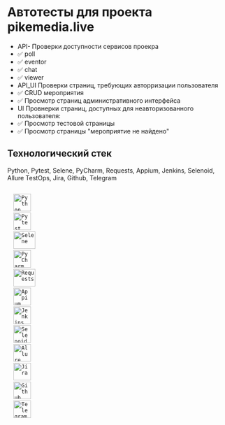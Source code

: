 # Автотесты для проекта pikemedia.live

* API- Проверки доступности сервисов проекра
* ✅ poll
* ✅ eventor
* ✅ chat
* ✅ viewer
* API_UI Проверки страниц, требующих авторризации пользователя
* ✅ CRUD мероприятия
* ✅ Просмотр страниц административного интерфейса
* UI Провнерки страниц, доступных для неавторизованного пользователя:
* ✅ Просмотр тестовой страницы
* ✅ Просмотр страницы "мероприятие не найдено"


## Технологический стек
Python, Pytest, Selene, PyCharm, Requests, Appium, Jenkins, Selenoid, Allure TestOps, Jira, Github, Telegram

<p  align="left">
<code>
  <img src="resources/python.png" width="40" height="40"  alt="Python"/>
  <img src="resources/pytest.png" width="40" height="40"  alt="Pytest"/>
  <img src="resources/selene.png" width="50" height="40"  alt="Selene"/>
  <img src="resources/pysharm.png" width="40" height="40"  alt="PyCharm"/>
  <img src="resources/request.png" width="50" height="40"  alt="Requests"/>
  <img src="resources/appium.png" width="40" height="40"  alt="Appium"/>
  <img src="resources/Jenkins.jpg" width="40" height="40"  alt="Jenkins"/>
  <img src="resources/selenoid.png" width="40" height="40"  alt="Selenoid"/>
  <img src="resources/allure.jpg" width="40" height="40"  alt="Allure TestOps"/>
  <img src="resources/Jira.png" width="40" height="40"  alt="Jira"/>
  <img src="resources/Github.png" width="40" height="40"  alt="Github"/>
  <img src="resources/telegram-logo.png" width="40" height="40"  alt="Telegram"/>
</code>
</p>